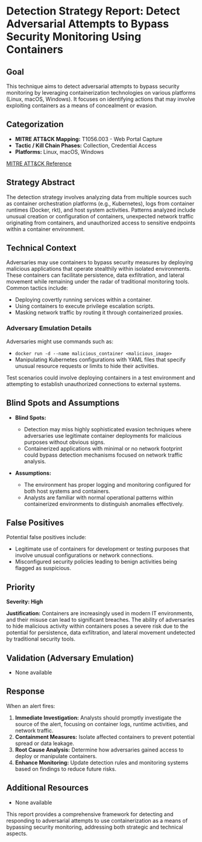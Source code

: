# Detection Strategy Report: Detect Adversarial Attempts to Bypass Security Monitoring Using Containers

## Goal
This technique aims to detect adversarial attempts to bypass security monitoring by leveraging containerization technologies on various platforms (Linux, macOS, Windows). It focuses on identifying actions that may involve exploiting containers as a means of concealment or evasion.

## Categorization
- **MITRE ATT&CK Mapping:** T1056.003 - Web Portal Capture
- **Tactic / Kill Chain Phases:** Collection, Credential Access
- **Platforms:** Linux, macOS, Windows

[MITRE ATT&CK Reference](https://attack.mitre.org/techniques/T1056/003)

## Strategy Abstract
The detection strategy involves analyzing data from multiple sources such as container orchestration platforms (e.g., Kubernetes), logs from container runtimes (Docker, rkt), and host system activities. Patterns analyzed include unusual creation or configuration of containers, unexpected network traffic originating from containers, and unauthorized access to sensitive endpoints within a container environment.

## Technical Context
Adversaries may use containers to bypass security measures by deploying malicious applications that operate stealthily within isolated environments. These containers can facilitate persistence, data exfiltration, and lateral movement while remaining under the radar of traditional monitoring tools. Common tactics include:
- Deploying covertly running services within a container.
- Using containers to execute privilege escalation scripts.
- Masking network traffic by routing it through containerized proxies.

### Adversary Emulation Details
Adversaries might use commands such as:
- `docker run -d --name malicious_container <malicious_image>`
- Manipulating Kubernetes configurations with YAML files that specify unusual resource requests or limits to hide their activities.
  
Test scenarios could involve deploying containers in a test environment and attempting to establish unauthorized connections to external systems.

## Blind Spots and Assumptions
- **Blind Spots:** 
  - Detection may miss highly sophisticated evasion techniques where adversaries use legitimate container deployments for malicious purposes without obvious signs.
  - Containerized applications with minimal or no network footprint could bypass detection mechanisms focused on network traffic analysis.

- **Assumptions:**
  - The environment has proper logging and monitoring configured for both host systems and containers.
  - Analysts are familiar with normal operational patterns within containerized environments to distinguish anomalies effectively.

## False Positives
Potential false positives include:
- Legitimate use of containers for development or testing purposes that involve unusual configurations or network connections.
- Misconfigured security policies leading to benign activities being flagged as suspicious.

## Priority
**Severity: High**

**Justification:** Containers are increasingly used in modern IT environments, and their misuse can lead to significant breaches. The ability of adversaries to hide malicious activity within containers poses a severe risk due to the potential for persistence, data exfiltration, and lateral movement undetected by traditional security tools.

## Validation (Adversary Emulation)
- None available

## Response
When an alert fires:
1. **Immediate Investigation:** Analysts should promptly investigate the source of the alert, focusing on container logs, runtime activities, and network traffic.
2. **Containment Measures:** Isolate affected containers to prevent potential spread or data leakage.
3. **Root Cause Analysis:** Determine how adversaries gained access to deploy or manipulate containers.
4. **Enhance Monitoring:** Update detection rules and monitoring systems based on findings to reduce future risks.

## Additional Resources
- None available

This report provides a comprehensive framework for detecting and responding to adversarial attempts to use containerization as a means of bypassing security monitoring, addressing both strategic and technical aspects.
